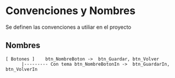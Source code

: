 # Convenciones y Nombres
Se definen las convenciones a utiliar en el proyecto
## Nombres
    [ Botones ]    btn_NombreBoton ->  btn_Guardar, btn_Volver   
          |--------- Con tema btn_NombreBotonIn ->  btn_GuardarIn, btn_VolverIn     
